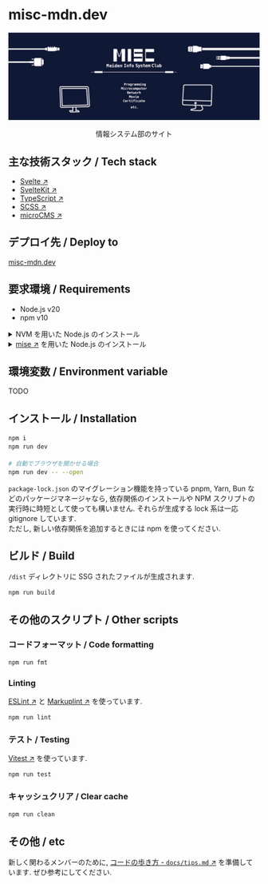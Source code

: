 # misc-mdn.dev

![img](https://raw.githubusercontent.com/misc-org/.github/main/images/background.png)

<p align="center">
情報システム部のサイト
</p>

## 主な技術スタック / Tech stack

- [Svelte ↗](https://svelte.jp/)
- [SvelteKit ↗](https://kit.svelte.jp/)
- [TypeScript ↗](https://www.typescriptlang.org/)
- [SCSS ↗](https://sass-lang.com/)
- [microCMS ↗](https://microcms.io/)

## デプロイ先 / Deploy to

[misc-mdn.dev](https://misc-mdn.dev)

## 要求環境 / Requirements

- Node.js v20
- npm v10

<details>
  <summary>NVM を用いた Node.js のインストール</summary>

- Linux / macOS

  1. [HomeBrew](https://brew.sh) をインストールする
  2. `brew install nvm` で [NVM ↗](https://github.com/nvm-sh/nvm) をインストールする

- Windows
  1. PowerShell で `winget install -e --id CoreyButler.NVMforWindows` を叩く  
     または:
     - [NVM Windows](https://github.com/coreybutler/nvm-windows) からインストーラーをダウンロード
     - インストーラーを実行

---

その後,

```bash
nvm install v20
nvm use v20
```

で, Node.js の準備が整います.

</details>

<details>
  <summary><a href="https://mise.jdx.dev/">mise ↗</a> を用いた Node.js のインストール</summary>

- Linux / macOS

  ```bash
  curl https://mise.run | sh
  mise use node@20
  ```

おわり.

</details>

## 環境変数 / Environment variable

TODO

## インストール / Installation

```bash
npm i
npm run dev

# 自動でブラウザを開かせる場合
npm run dev -- --open
```

`package-lock.json` のマイグレーション機能を持っている pnpm, Yarn, Bun などのパッケージマネージャなら, 依存関係のインストールや NPM スクリプトの実行時に時短として使っても構いません. それらが生成する lock 系は一応 gitignore しています.  
ただし, 新しい依存関係を追加するときには npm を使ってください.

## ビルド / Build

`/dist` ディレクトリに SSG されたファイルが生成されます.

```bash
npm run build
```

## その他のスクリプト / Other scripts

### コードフォーマット / Code formatting

```bash
npm run fmt
```

### Linting

[ESLint ↗](https://eslint.org/) と [Markuplint ↗](https://markuplint.dev/ja/) を使っています.

```bash
npm run lint
```

### テスト / Testing

[Vitest ↗](https://vitest.dev/) を使っています.

```bash
npm run test
```

### キャッシュクリア / Clear cache

```bash
npm run clean
```

## その他 / etc

新しく関わるメンバーのために, [コードの歩き方 - `docs/tips.md` ↗](./docs/tips.md) を準備しています. ぜひ参考にしてください.
